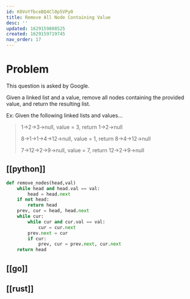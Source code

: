 ```yaml
---
id: K0VoYfbceBQ4Cl0p5VPy0
title: Remove All Node Containing Value
desc: ''
updated: 1629159808525
created: 1629159719745
nav_order: 17
---
```


# Problem

This question is asked by Google.

Given a linked list and a value, remove all nodes containing the provided value, and return the resulting list.

Ex: Given the following linked lists and values...

>1->2->3->null, value = 3, return 1->2->null
>
>8->1->1->4->12->null, value = 1, return 8->4->12->null
>
>7->12->2->9->null, value = 7, return 12->2->9->null

## [[python]]

```python
def remove_nodes(head,val)
    while head and head.val == val:
        head = head.next
    if not head:
        return head
    prev, cur = head, head.next
    while cur:
        while cur and cur.val == val:
            cur = cur.next
        prev.next = cur
        if cur:
            prev, cur = prev.next, cur.next
    return head
```

## [[go]]

## [[rust]]
